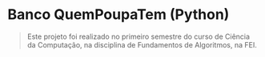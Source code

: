 # Banco QuemPoupaTem (Python)

> Este projeto foi realizado no primeiro semestre do curso de Ciência da Computação, na disciplina de Fundamentos de Algoritmos, na FEI.
